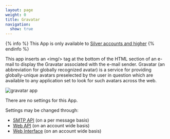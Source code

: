 ```yaml
---
layout: page
weight: 0
title: Gravatar
navigation:
  show: true
---
```

{% info %}
This App is only available to [Silver accounts and higher](https://sendgrid.com/transactional-email/pricing)
{% endinfo %}

This app inserts an &lt;img/&gt; tag at the bottom of the HTML section of an e-mail to display the Gravatar associated with the e-mail sender. Gravatar (an abbreviation for globally recognized avatar) is a service for providing globally-unique avatars preselected by the user in question which are available to any application set to look for such avatars across the web.

![gravatar app]({{root_url}}/images/gravatar.png "gravatar app")

There are no settings for this App.

Settings may be changed through:

-   [SMTP API]({{root_url}}/API_Reference/SMTP_API/apps.html#gravatar) (on a per message basis)
-   [Web API]({{root_url}}/API_Reference/Web_API/filter_settings.html#-Gravatar) (on an account wide basis)
-   [Web Interface](https://sendgrid.com/app) (on an account wide basis)
